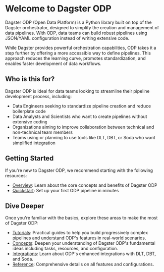 # Welcome to Dagster ODP

Dagster ODP (Open Data Platform) is a Python library built on top of the Dagster orchestrator, designed to simplify the creation and management of data pipelines. With ODP, data teams can build robust pipelines using JSON/YAML configuration instead of writing extensive code. 

While Dagster provides powerful orchestration capabilities, ODP takes it a step further by offering a more accessible way to define pipelines. This approach reduces the learning curve, promotes standardization, and enables faster development of data workflows.

## Who is this for?

Dagster ODP is ideal for data teams looking to streamline their pipeline development process, including:

- Data Engineers seeking to standardize pipeline creation and reduce boilerplate code
- Data Analysts and Scientists who want to create pipelines without extensive coding
- Organizations aiming to improve collaboration between technical and non-technical team members
- Teams using or planning to use tools like DLT, DBT, or Soda who want simplified integration

## Getting Started

If you're new to Dagster ODP, we recommend starting with the following resources:

- [Overview](getting-started/overview.md): Learn about the core concepts and benefits of Dagster ODP
- [Quickstart](getting-started/quickstart.md): Set up your first ODP pipeline in minutes

## Dive Deeper

Once you're familiar with the basics, explore these areas to make the most of Dagster ODP:

- [Tutorials](tutorials/tutorials.md): Practical guides to help you build progressively complex pipelines and understand ODP's features in real-world scenarios.
- [Concepts](concepts/concepts.md): Deepen your understanding of Dagster ODP's fundamental ideas including tasks, resources, and configuration.
- [Integrations](integrations/integrations.md): Learn about ODP's enhanced integrations with DLT, DBT, and Soda.
- [Reference](reference/reference.md): Comprehensive details on all features and configurations.
